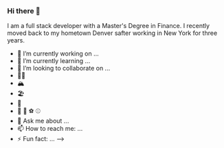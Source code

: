 ### Hi there 👋

I am a full stack developer with a Master's Degree in Finance. I recently moved back to my hometown Denver safter working in New York for three years.


- 🔭 I’m currently working on ...
- 🌱 I’m currently learning ...
- 👯 I’m looking to collaborate on ...
- 👨‍💻
- 🏔️
- 🏖️
- 👔
- 🏈 🏀 ⚽ ⚾
- 💬 Ask me about ...
- 📫 How to reach me: ...
- ⚡ Fun fact: ...
-->


